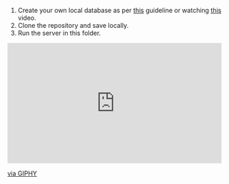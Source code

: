1. Create your own local database as per [this](/11-%20MySql/index.sql) guideline or watching [this](https://laracasts.com/series/php-for-beginners/episodes/11) video.
2. Clone the repository and save locally.
3. Run the server in this folder.

<iframe src="https://giphy.com/embed/U7W0LJVuP4AXr3qzP9" width="480" height="270" frameBorder="0" class="giphy-embed" allowFullScreen></iframe><p><a href="https://giphy.com/gifs/U7W0LJVuP4AXr3qzP9">via GIPHY</a></p>
